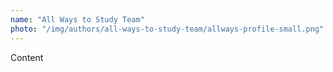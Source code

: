 ```yaml
---
name: "All Ways to Study Team"
photo: "/img/authors/all-ways-to-study-team/allways-profile-small.png"
---
```

Content